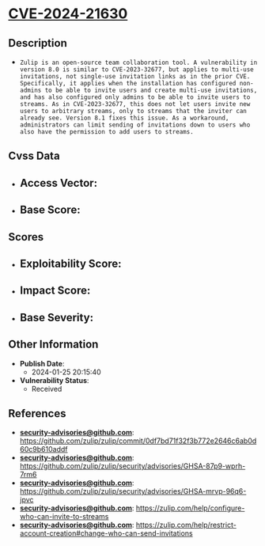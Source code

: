 
# [CVE-2024-21630](https://github.com/zulip/zulip/commit/0df7bd71f32f3b772e2646c6ab0d60c9b610addf)

## Description

- `Zulip is an open-source team collaboration tool. A vulnerability in version 8.0 is similar to CVE-2023-32677, but applies to multi-use invitations, not single-use invitation links as in the prior CVE. Specifically, it applies when the installation has configured non-admins to be able to invite users and create multi-use invitations, and has also configured only admins to be able to invite users to streams. As in CVE-2023-32677, this does not let users invite new users to arbitrary streams, only to streams that the inviter can already see. Version 8.1 fixes this issue. As a workaround, administrators can limit sending of invitations down to users who also have the permission to add users to streams.`

## Cvss Data

- **Access Vector**:
  - 
- **Base Score**:
  - 

## Scores

- **Exploitability Score**:
  - 
- **Impact Score**:
  - 
- **Base Severity**:
  - 

## Other Information

- **Publish Date**:
  - 2024-01-25 20:15:40
- **Vulnerability Status**:
  - Received

## References

- **security-advisories@github.com**: https://github.com/zulip/zulip/commit/0df7bd71f32f3b772e2646c6ab0d60c9b610addf
- **security-advisories@github.com**: https://github.com/zulip/zulip/security/advisories/GHSA-87p9-wprh-7rm6
- **security-advisories@github.com**: https://github.com/zulip/zulip/security/advisories/GHSA-mrvp-96q6-jpvc
- **security-advisories@github.com**: https://zulip.com/help/configure-who-can-invite-to-streams
- **security-advisories@github.com**: https://zulip.com/help/restrict-account-creation#change-who-can-send-invitations
